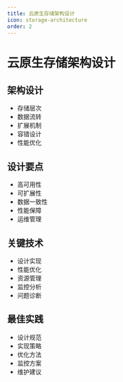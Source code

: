 ```yaml
---
title: 云原生存储架构设计
icon: storage-architecture
order: 2
---
```


# 云原生存储架构设计

## 架构设计
- 存储层次
- 数据流转
- 扩展机制
- 容错设计
- 性能优化

## 设计要点
- 高可用性
- 可扩展性
- 数据一致性
- 性能保障
- 运维管理

## 关键技术
- 设计实现
- 性能优化
- 资源管理
- 监控分析
- 问题诊断

## 最佳实践
- 设计规范
- 实现策略
- 优化方法
- 监控方案
- 维护建议
